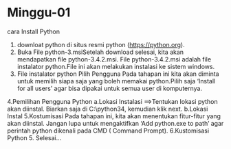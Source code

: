 # Minggu-01

cara Install Python
1. downloat python di situs resmi python (https://python.org).
2. Buka File python-3.msiSetelah download selesai, kita akan mendapatkan file python-3.4.2.msi. 
   File python-3.4.2.msi adalah file instalator python.File ini akan melakukan instalasi ke sistem windows.
3. File instalator python
   Pilih Pengguna
     Pada tahapan ini kita akan diminta untuk memilih siapa saja yang boleh memakai python.Pilih saja
	 ‘Install for all users’ agar bisa dipakai untuk semua user di komputernya.

4.Pemilihan Pengguna Python
  a.Lokasi Instalasi ==>Tentukan lokasi python akan diinstal. Biarkan saja di C:\python34\, kemudian klik next.
  b.Lokasi Instal
5.Kostumisasi
 Pada tahapan ini, kita akan menentukan fitur-fitur yang akan diinstal.
 Jangan lupa untuk mengaktifkan ‘Add python.exe to path’ agar perintah python dikenali pada CMD (
 Command Prompt).
6.Kustomisasi Python
5. Selesai…